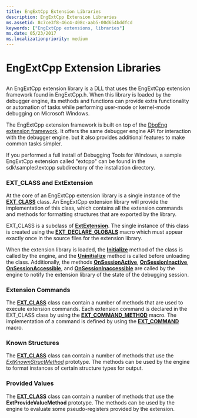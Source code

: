 ```yaml
---
title: EngExtCpp Extension Libraries
description: EngExtCpp Extension Libraries
ms.assetid: 8c7ce3f8-46c4-408c-aab5-00d654bddfcd
keywords: ["EngExtCpp extensions, libraries"]
ms.date: 05/23/2017
ms.localizationpriority: medium
---
```


# EngExtCpp Extension Libraries


## <span id="ddk_anatomy_of_a_dbgeng_extension_dll_dbx"></span><span id="DDK_ANATOMY_OF_A_DBGENG_EXTENSION_DLL_DBX"></span>


An EngExtCpp extension library is a DLL that uses the EngExtCpp extension framework found in EngExtCpp.h. When this library is loaded by the debugger engine, its methods and functions can provide extra functionality or automation of tasks while performing user-mode or kernel-mode debugging on Microsoft Windows.

The EngExtCpp extension framework is built on top of the [DbgEng extension framework](writing-dbgeng-extension-code.md). It offers the same debugger engine API for interaction with the debugger engine. but it also provides additional features to make common tasks simpler.

If you performed a full install of Debugging Tools for Windows, a sample EngExtCpp extension called "extcpp" can be found in the sdk\\samples\\extcpp subdirectory of the installation directory.

### <span id="ext_class_and_extextension"></span><span id="EXT_CLASS_AND_EXTEXTENSION"></span>EXT\_CLASS and ExtExtension

At the core of an EngExtCpp extension library is a single instance of the [**EXT\_CLASS**](https://docs.microsoft.com/previous-versions/ff544508(v=vs.85)) class. An EngExtCpp extension library will provide the implementation of this class, which contains all the extension commands and methods for formatting structures that are exported by the library.

EXT\_CLASS is a subclass of [**ExtExtension**](https://msdn.microsoft.com/library/windows/hardware/ff543981). The single instance of this class is created using the [**EXT\_DECLARE\_GLOBALS**](https://docs.microsoft.com/previous-versions/ff544527(v=vs.85)) macro which must appear exactly once in the source files for the extension library.

When the extension library is loaded, the [**Initialize**](https://docs.microsoft.com/previous-versions/windows/hardware/previsioning-framework/ff550945(v=vs.85)) method of the class is called by the engine, and the [**Uninitialize**](https://docs.microsoft.com/previous-versions/windows/hardware/previsioning-framework/ff558961(v=vs.85)) method is called before unloading the class. Additionally, the methods [**OnSessionActive**](https://docs.microsoft.com/previous-versions/windows/hardware/previsioning-framework/ff552312(v=vs.85)), [**OnSessionInactive**](https://docs.microsoft.com/previous-versions/windows/hardware/previsioning-framework/ff552318(v=vs.85)), [**OnSessionAccessible**](https://docs.microsoft.com/previous-versions/windows/hardware/previsioning-framework/ff552310(v=vs.85)), and [**OnSessionInaccessible**](https://docs.microsoft.com/previous-versions/windows/hardware/previsioning-framework/ff552315(v=vs.85)) are called by the engine to notify the extension library of the state of the debugging session.

### <span id="extension_commands"></span><span id="EXTENSION_COMMANDS"></span>Extension Commands

The [**EXT\_CLASS**](https://docs.microsoft.com/previous-versions/ff544508(v=vs.85)) class can contain a number of methods that are used to execute extension commands. Each extension command is declared in the EXT\_CLASS class by using the [**EXT\_COMMAND\_METHOD**](https://docs.microsoft.com/windows-hardware/drivers/ddi/engextcpp/nf-engextcpp-ext_command_method) macro. The implementation of a command is defined by using the [**EXT\_COMMAND**](https://docs.microsoft.com/windows-hardware/drivers/ddi/engextcpp/nf-engextcpp-ext_command) macro.

### <span id="known_structures"></span><span id="KNOWN_STRUCTURES"></span>Known Structures

The [**EXT\_CLASS**](https://docs.microsoft.com/previous-versions/ff544508(v=vs.85)) class can contain a number of methods that use the [*ExtKnownStructMethod*](https://docs.microsoft.com/previous-versions/windows/hardware/previsioning-framework/ff543989(v=vs.85)) prototype. The methods can be used by the engine to format instances of certain structure types for output.

### <span id="provided_values"></span><span id="PROVIDED_VALUES"></span>Provided Values

The [**EXT\_CLASS**](https://docs.microsoft.com/previous-versions/ff544508(v=vs.85)) class can contain a number of methods that use the **ExtProvideValueMethod** prototype. The methods can be used by the engine to evaluate some pseudo-registers provided by the extension.

 

 





